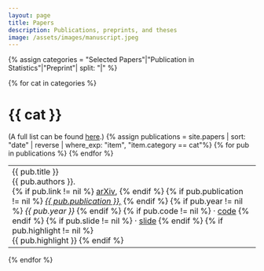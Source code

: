 ```yaml
---
layout: page
title: Papers
description: Publications, preprints, and theses
image: /assets/images/manuscript.jpeg
---
```



<div class='papers'>


  {% assign categories = "Selected Papers"|"Publication in Statistics"|"Preprint"| split: "|" %}


  {% for cat in categories %}

  <h1>{{ cat }} </h1>
  (A full list can be found <a href='https://scholar.google.com/citations?user=xBePphQAAAAJ&hl=en'>here</a>.)
  {% assign publications = site.papers | sort: "date" | reverse | where_exp: "item", "item.category == cat"%}

  <table class='papers-table'>
  {% for pub in publications %}
  <tr>
  <td>
   <div class="pubtitle">{{ pub.title }}</div>
    <div class="pubauthors">{{ pub.authors }}.</div>
    {% if pub.link != nil %}
       <a href='{{ pub.link }}'>arXiv</a>,
    {% endif %}
    {% if pub.publication != nil %}
       <a href='{{ pub.link2 }}'><em>{{ pub.publication }},</em></a>
    {% endif %}
    {% if pub.year != nil %} 
        <em>{{ pub.year }}</em> 
    {% endif %}
    {% if pub.code != nil %} 
       &middot; <a href='{{ pub.code }}'>code</a>
    {% endif %}
    {% if pub.slide != nil %} 
       &middot; <a href='{{ pub.slide }}'>slide</a>
    {% endif %}
    {% if pub.highlight != nil %} 
       <br><span id='highlight'>{{ pub.highlight }}</span> 
    {% endif %}
  </td>
  </tr>
  {% endfor %}
  </table>
   
  {% endfor %}


</div>

<!-- {% capture markdown_content %}
# Software 

Aside from the code associated with the papers above, here are some packages that I maintain. 

<span style="color: black; font-weight: bold">testing-by-betting</span>: A python package which implements various methods for sequential, nonparametric hypothesis testing using various tools from game-theoretic probability and statistics. [[github]()] [[pypi]()]

<span style="color: black; font-weight: bold">xbounds</span>: A lightweight python package for Extreme Bounds Analysis. Computes both Leamer and Sala-i-Martin robustness criteria. Handles fixed-effects and multiprocessing. [[github]()] [[pypi]()]

{% endcapture %}
{{ markdown_content | markdownify }} -->



